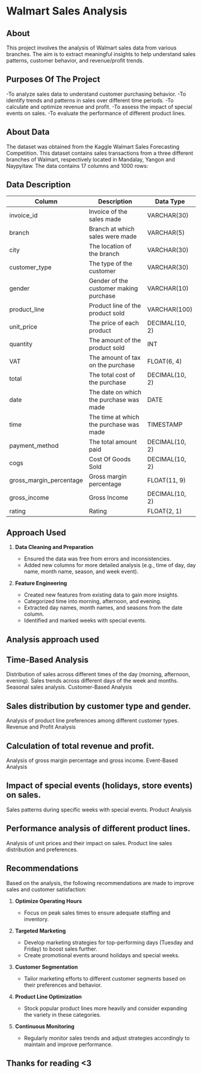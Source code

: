 # Walmart Sales Analysis

## About

This project involves the analysis of Walmart sales data from various branches. The aim is to extract meaningful insights to help understand sales patterns, customer behavior, and revenue/profit trends.

## Purposes Of The Project

-To analyze sales data to understand customer purchasing behavior.
-To identify trends and patterns in sales over different time periods.
-To calculate and optimize revenue and profit.
-To assess the impact of special events on sales.
-To evaluate the performance of different product lines.

## About Data

The dataset was obtained from the Kaggle Walmart Sales Forecasting Competition. This dataset contains sales transactions from a three different branches of Walmart, respectively located in Mandalay, Yangon and Naypyitaw. The data contains 17 columns and 1000 rows:

## Data Description

| Column                  | Description                               | Data Type       |
|-------------------------|-------------------------------------------|-----------------|
| invoice_id              | Invoice of the sales made                 | VARCHAR(30)     |
| branch                  | Branch at which sales were made           | VARCHAR(5)      |
| city                    | The location of the branch                | VARCHAR(30)     |
| customer_type           | The type of the customer                  | VARCHAR(30)     |
| gender                  | Gender of the customer making purchase    | VARCHAR(10)     |
| product_line            | Product line of the product sold          | VARCHAR(100)    |
| unit_price              | The price of each product                 | DECIMAL(10, 2)  |
| quantity                | The amount of the product sold            | INT             |
| VAT                     | The amount of tax on the purchase         | FLOAT(6, 4)     |
| total                   | The total cost of the purchase            | DECIMAL(10, 2)  |
| date                    | The date on which the purchase was made   | DATE            |
| time                    | The time at which the purchase was made   | TIMESTAMP       |
| payment_method          | The total amount paid                     | DECIMAL(10, 2)  |
| cogs                    | Cost Of Goods Sold                        | DECIMAL(10, 2)  |
| gross_margin_percentage | Gross margin percentage                   | FLOAT(11, 9)    |
| gross_income            | Gross Income                              | DECIMAL(10, 2)  |
| rating                  | Rating                                    | FLOAT(2, 1)     |


## Approach Used

1. **Data Cleaning and Preparation**
   - Ensured the data was free from errors and inconsistencies.
   - Added new columns for more detailed analysis (e.g., time of day, day name, month name, season, and week event).

2. **Feature Engineering**
   - Created new features from existing data to gain more insights.
   - Categorized time into morning, afternoon, and evening.
   - Extracted day names, month names, and seasons from the date column.
   - Identified and marked weeks with special events.

## Analysis approach used 

## Time-Based Analysis

Distribution of sales across different times of the day (morning, afternoon, evening).
Sales trends across different days of the week and months.
Seasonal sales analysis.
Customer-Based Analysis

## Sales distribution by customer type and gender.
Analysis of product line preferences among different customer types.
Revenue and Profit Analysis

## Calculation of total revenue and profit.
Analysis of gross margin percentage and gross income.
Event-Based Analysis

## Impact of special events (holidays, store events) on sales.
Sales patterns during specific weeks with special events.
Product Analysis

## Performance analysis of different product lines.
Analysis of unit prices and their impact on sales.
Product line sales distribution and preferences.


## Recommendations

Based on the analysis, the following recommendations are made to improve sales and customer satisfaction:

1. **Optimize Operating Hours**
   - Focus on peak sales times to ensure adequate staffing and inventory.

2. **Targeted Marketing**
   - Develop marketing strategies for top-performing days (Tuesday and Friday) to boost sales further.
   - Create promotional events around holidays and special weeks.

3. **Customer Segmentation**
   - Tailor marketing efforts to different customer segments based on their preferences and behavior.

4. **Product Line Optimization**
   - Stock popular product lines more heavily and consider expanding the variety in these categories.

5. **Continuous Monitoring**
   - Regularly monitor sales trends and adjust strategies accordingly to maintain and improve performance.

## Thanks for reading <3
